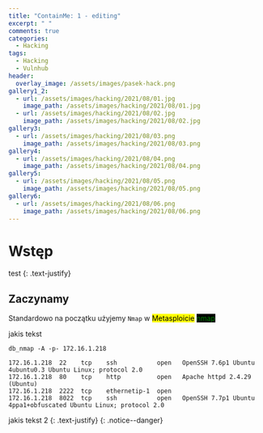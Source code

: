 ```yaml
---
title: "ContainMe: 1 - editing"
excerpt: " "
comments: true
categories:
  - Hacking
tags:
  - Hacking
  - Vulnhub
header:
  overlay_image: /assets/images/pasek-hack.png
gallery1_2:
  - url: /assets/images/hacking/2021/08/01.jpg
    image_path: /assets/images/hacking/2021/08/01.jpg
  - url: /assets/images/hacking/2021/08/02.jpg
    image_path: /assets/images/hacking/2021/08/02.jpg
gallery3:
  - url: /assets/images/hacking/2021/08/03.png
    image_path: /assets/images/hacking/2021/08/03.png
gallery4:    
  - url: /assets/images/hacking/2021/08/04.png
    image_path: /assets/images/hacking/2021/08/04.png
gallery5:
  - url: /assets/images/hacking/2021/08/05.png
    image_path: /assets/images/hacking/2021/08/05.png
gallery6:
  - url: /assets/images/hacking/2021/08/06.png
    image_path: /assets/images/hacking/2021/08/06.png
---
```

# Wstęp
test
{: .text-justify}
## Zaczynamy
Standardowo na początku użyjemy <code>Nmap</code> w <mark>Metasploicie</mark>
<span style="background-color:black; color: green">nmap</span>
<div class="notice--primary" markdown="1">
jakis tekst

```console
db_nmap -A -p- 172.16.1.218

172.16.1.218  22    tcp    ssh           open   OpenSSH 7.6p1 Ubuntu 4ubuntu0.3 Ubuntu Linux; protocol 2.0
172.16.1.218  80    tcp    http          open   Apache httpd 2.4.29 (Ubuntu)
172.16.1.218  2222  tcp    ethernetip-1  open
172.16.1.218  8022  tcp    ssh           open   OpenSSH 7.7p1 Ubuntu 4ppa1+obfuscated Ubuntu Linux; protocol 2.0 
```
</div>

jakis tekst 2
{: .text-justify}
{: .notice--danger}
